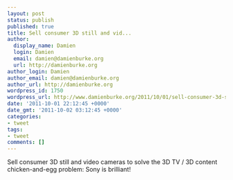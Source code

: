 ```yaml
---
layout: post
status: publish
published: true
title: Sell consumer 3D still and vid...
author:
  display_name: Damien
  login: Damien
  email: damien@damienburke.org
  url: http://damienburke.org
author_login: Damien
author_email: damien@damienburke.org
author_url: http://damienburke.org
wordpress_id: 1750
wordpress_url: http://www.damienburke.org/2011/10/01/sell-consumer-3d-still-and-vid/
date: '2011-10-01 22:12:45 +0000'
date_gmt: '2011-10-02 03:12:45 +0000'
categories:
- tweet
tags:
- tweet
comments: []
---
```

<p>Sell consumer 3D still and video cameras to solve the 3D TV &#47; 3D content chicken-and-egg problem: Sony is brilliant!</p>
